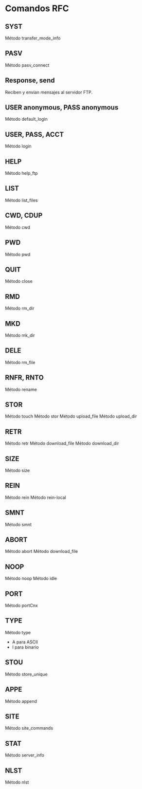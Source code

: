 # Comandos RFC

## SYST

Método transfer_mode_info

## PASV

Método pasv_connect

## Response, send

Reciben y envían mensajes al servidor FTP.

## USER anonymous, PASS anonymous

Método default_login

## USER, PASS, ACCT

Método login

## HELP

Método help_ftp

## LIST

Método list_files

## CWD, CDUP

Método cwd

## PWD

Método pwd

## QUIT

Método close

## RMD

Método rm_dir

## MKD

Método mk_dir

## DELE

Método rm_file

## RNFR, RNTO

Método rename

## STOR

Método touch
Método stor
Método upload_file
Método upload_dir

## RETR

Método retr
Método download_file
Método download_dir

## SIZE

Método size

## REIN

Método rein
Método rein-local

## SMNT

Método smnt

## ABORT

Método abort
Método download_file

## NOOP

Método noop
Método idle

## PORT

Método portCnx

## TYPE

Método type

- A para ASCII
- I para binario

## STOU

Método store_unique

## APPE

Método append

## SITE

Método site_commands

## STAT

Método server_info

## NLST

Método nlst
